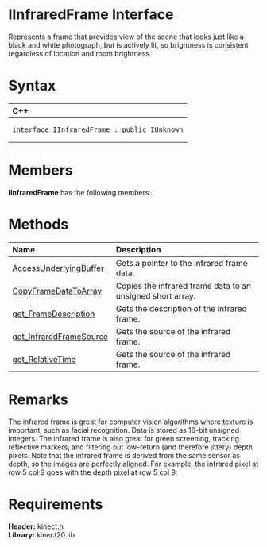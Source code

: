 IInfraredFrame Interface  
========================  

Represents a frame that provides view of the scene that looks just like a black and white photograph, but is actively lit, so brightness is consistent regardless of location and room brightness. <span id="syntaxSection"></span>

Syntax  
======  

<table>
<colgroup>
<col width="100%" />
</colgroup>
<thead>
<tr class="header">
<th align="left">C++</th>
</tr>
</thead>
<tbody>
<tr class="odd">
<td align="left"><pre><code>interface IInfraredFrame : public IUnknown</code></pre></td>
</tr>
</tbody>
</table>

<span id="classMembersSection"></span>

Members  
=======  

**IInfraredFrame** has the following members.  

<span id="publicmethodsSection"></span>

Methods  
=======  

<table>
<colgroup>
<col width="30%" />
<col width="60%" />
</colgroup>
<thead>
<tr class="header">
<th align="left">Name</th>
<th align="left">Description</th>
</tr>
</thead>
<tbody>
<tr class="odd">
<td align="left"><a href="IInfraredFrame_Interface/Methods/AccessUnderlyingBuffer.md">AccessUnderlyingBuffer</a></td>
<td align="left">Gets a pointer to the infrared frame data.</td>
</tr>
<tr class="even">
<td align="left"><a href="IInfraredFrame_Interface/Methods/CopyFrameDataToArray_Method.md">CopyFrameDataToArray</a></td>
<td align="left">Copies the infrared frame data to an unsigned short array.</td>
</tr>
<tr class="odd">
<td align="left"><a href="IInfraredFrame_Interface/Methods/get_FrameDescription_Method.md">get_FrameDescription</a></td>
<td align="left">Gets the description of the infrared frame.</td>
</tr>
<tr class="even">
<td align="left"><a href="IInfraredFrame_Interface/Methods/get_InfraredFrameSource.md">get_InfraredFrameSource</a></td>
<td align="left">Gets the source of the infrared frame.</td>
</tr>
<tr class="odd">
<td align="left"><a href="IInfraredFrame_Interface/Methods/get_RelativeTime_Method.md">get_RelativeTime</a></td>
<td align="left">Gets the source of the infrared frame.</td>
</tr>
</tbody>
</table>

<span id="remarks"></span>

Remarks  
=======  

The infrared frame is great for computer vision algorithms where texture is important, such as facial recognition. Data is stored as 16-bit unsigned integers. The infrared frame is also great for green screening, tracking reflective markers, and filtering out low-return (and therefore jittery) depth pixels. Note that the infrared frame is derived from the same sensor as depth, so the images are perfectly aligned. For example, the infrared pixel at row 5 col 9 goes with the depth pixel at row 5 col 9.  

<span id="requirements"></span>

Requirements  
============  

**Header:** kinect.h  
**Library:** kinect20.lib  



<!--Please do not edit the data in the comment block below.-->
<!--
TOCTitle : IInfraredFrame Interface
RLTitle : IInfraredFrame Interface
KeywordK : IInfraredFrame interface, about
HelpPriority : 2
TopicType : apiref
KeywordF : IInfraredFrame
KeywordF : Microsoft.Kinect.kinect.IInfraredFrame
KeywordA : T:Microsoft.Kinect.kinect.IInfraredFrame
AssetID : T:Microsoft.Kinect.kinect.IInfraredFrame
Locale : en-us
CommunityContent : 1
APIType : Managed
APILocation : 
APIName : Microsoft.Kinect.kinect.IInfraredFrame
TargetOS : Windows
TopicType : kbSyntax
DevLang : C++
DocSet : K4Wv2
ProjType : K4Wv2Proj
Technology : Kinect for Windows
Product : Kinect for Windows SDK v2
productversion : 20
-->
